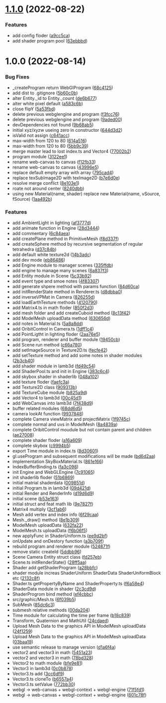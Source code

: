# [1.1.0](https://github.com/gy1016/lamb3d/compare/v1.0.0...v1.1.0) (2022-08-22)


### Features

* add config floder ([a9cc5ca](https://github.com/gy1016/lamb3d/commit/a9cc5cae7343a7acf11b494a500d108f53611a27))
* add shader program pool ([63ebbbd](https://github.com/gy1016/lamb3d/commit/63ebbbd573f13a7a547a17cea1e7a31ff9144662))

# 1.0.0 (2022-08-14)


### Bug Fixes

* _createProgram return WebGlProgram ([68c4125](https://github.com/gy1016/lamb3d/commit/68c4125f8e713a4bc8ad2c8e71ca86f64caa0437))
* add dist to .gitignore ([5b60c0b](https://github.com/gy1016/lamb3d/commit/5b60c0b844b19749edb11c5dd2112dc344c4d23a))
* alter Entity._id to Entity._count ([de6b677](https://github.com/gy1016/lamb3d/commit/de6b677801f1d289b6ec42501200d28288225899))
* alter white pixel default ([a583c6b](https://github.com/gy1016/lamb3d/commit/a583c6baed7a37a6509ca6a485ce5aadc51525ca))
* close flipY ([5a53fbd](https://github.com/gy1016/lamb3d/commit/5a53fbd4f4ee7e0b90510e7ae1443071d720e3f1))
* delete previous webglengine and program ([f3fcc76](https://github.com/gy1016/lamb3d/commit/f3fcc7630488e03ae9521a7b2274dacc3384e055))
* delete previous webglengine and program ([9aded00](https://github.com/gy1016/lamb3d/commit/9aded00b0a481f09c28637830bbaa2f595705eac))
* devDependencies not found ([9b68ab5](https://github.com/gy1016/lamb3d/commit/9b68ab5157a1d8ef6658518a0930ab41c4828aa0))
* initial xyz/xyzw useing zero in constructor ([644d3d2](https://github.com/gy1016/lamb3d/commit/644d3d2b435ebc9d94df446f361af3e1d55f1fce))
* isValid not assign ([c641acc](https://github.com/gy1016/lamb3d/commit/c641accf491008064c4094a27e433f3e74335cae))
* max-width from 120 to 80 ([614a516](https://github.com/gy1016/lamb3d/commit/614a51692bb5adf61471d88dfb07317f9b67142a))
* max-width from 120 to 80 ([5bb9c39](https://github.com/gy1016/lamb3d/commit/5bb9c3984b4a270f9c55cecbbc935615b51f800c))
* merge master lead to lost index.ts and Vector4 ([77002b2](https://github.com/gy1016/lamb3d/commit/77002b2db9c8ac0b217b92e51c6b646779b533d4))
* program module ([3122ee1](https://github.com/gy1016/lamb3d/commit/3122ee1606f5b1d6904c789dd176909cbdeedd73))
* rename web-canvas to canvas ([f12fb33](https://github.com/gy1016/lamb3d/commit/f12fb330979967cb184a419db26ad058c957ab43))
* rename web-canvas to canvas ([43996e5](https://github.com/gy1016/lamb3d/commit/43996e5233aaa6dbffb0a9ee4f38878386f95a67))
* replace default empty array with array ([795cad4](https://github.com/gy1016/lamb3d/commit/795cad4f3d98e5af27922de58f0843e83e4851c2))
* replace texSubImage2D with texImage2D ([b7e6d0e](https://github.com/gy1016/lamb3d/commit/b7e6d0ec5ec926185316d4f4f78538f0fbd0cb9b))
* resolve merge conflict ([8e103e1](https://github.com/gy1016/lamb3d/commit/8e103e1de8116a744f1ae289ac6cd3b6bc8dfa32))
* roate not around center ([8240dbb](https://github.com/gy1016/lamb3d/commit/8240dbb348ca8361ad5d18bfcc5a27a0324fdc7d))
* using new Material(name, shader) replace new Material(name, vSource, fSource) ([1aa492b](https://github.com/gy1016/lamb3d/commit/1aa492b0249dd0e766e08bdc1e4ec6f4d911f9a1))


### Features

* add AmbientLight in lighting ([af3777d](https://github.com/gy1016/lamb3d/commit/af3777d7ffa366160317c7854f96ec17c93834cc))
* add animate function in Engine ([28d3444](https://github.com/gy1016/lamb3d/commit/28d3444c1d03a18b154b0ec0d3a258d3a468866a))
* add commentary ([6c84aea](https://github.com/gy1016/lamb3d/commit/6c84aea4c76f4c695a16dc2e1de6ee869eeda82c))
* add createPlane method in PrimitiveMesh ([f8d337f](https://github.com/gy1016/lamb3d/commit/f8d337f799f290f42c2266b6906f3bbd813fb61e))
* add createSphere method by recursive segmentation of regular tetrahedra ([d37c84b](https://github.com/gy1016/lamb3d/commit/d37c84b111b1e1d6d722706bdbca09d3661e20b7))
* add default white texture2d ([14b3adc](https://github.com/gy1016/lamb3d/commit/14b3adc10e6d64065b67af479698b441f2b46af6))
* add dev mode ([eb86486](https://github.com/gy1016/lamb3d/commit/eb864861d46c876999066b16f8e3d492cdadcf7d))
* add Engine module to manager scenes ([335ffdb](https://github.com/gy1016/lamb3d/commit/335ffdb13c841384a8eb444fb3c18632b4f8239d))
* add engine to manage many scenes ([6a837f3](https://github.com/gy1016/lamb3d/commit/6a837f3621871807cbbcf2332bffacad4f491f96))
* add Entity module in Scene ([5c33b92](https://github.com/gy1016/lamb3d/commit/5c33b92fc4e0c05bc0dbd7c4e94204e04a126850))
* add event type and smoe notes ([4f83307](https://github.com/gy1016/lamb3d/commit/4f83307fc54f85d7ed8f8d1d93779f44a50ce499))
* add generate shpere method with params function ([84d60ca](https://github.com/gy1016/lamb3d/commit/84d60cafca1869a425df2df72e413f96a2e4834e))
* add initRenderState method in Renderer.ts ([d8dbba0](https://github.com/gy1016/lamb3d/commit/d8dbba0eb65cb96209f15718e888c79fdd6dcc44))
* add inverseVPMat in Camera ([826255d](https://github.com/gy1016/lamb3d/commit/826255de00ad7e3db81f2230d721d9d123754a4e))
* add loadEarthTexture methods ([4120790](https://github.com/gy1016/lamb3d/commit/4120790780dfacd5e3d0755d10b3364990b67b29))
* add Matrix4.ts in math floder ([850f2d3](https://github.com/gy1016/lamb3d/commit/850f2d396740bb1d35db49f77d1401364f6cbde5))
* add mesh folder and add createCuboid method ([8c13f42](https://github.com/gy1016/lamb3d/commit/8c13f42066d8e9a9eb42cae3065cd16fcce1f3a6))
* add ModelMesh uploadData method ([630656d](https://github.com/gy1016/lamb3d/commit/630656d4aed3803a008bd0fc5ce481a4b1a6e783))
* add notes in Material.ts ([5a8a8dd](https://github.com/gy1016/lamb3d/commit/5a8a8ddc29382909220aadfc580a212715f36918))
* add OribitControl in Camera.ts ([1dff1c4](https://github.com/gy1016/lamb3d/commit/1dff1c4f449ee8970ac2fa51504d26656105cae6))
* add PointLigtht in lighting floder ([2aa76e5](https://github.com/gy1016/lamb3d/commit/2aa76e5b9bb97ccbdda720beee98550abe4bbfaf))
* add program, renderer and buffer module ([19450cb](https://github.com/gy1016/lamb3d/commit/19450cbd53f32610e78723145149709cc140bd5b))
* add Scene run method ([c66a780](https://github.com/gy1016/lamb3d/commit/c66a780f7d2d8c978d18ecb6dfef638aa9952260))
* add setImageSource in Texture2D.ts ([fecfe42](https://github.com/gy1016/lamb3d/commit/fecfe425df15c2bfe2fd9325c24b22811d59d7b8))
* add setTexture method and add some notes in shader modules ([2b3cb40](https://github.com/gy1016/lamb3d/commit/2b3cb4091114721786e2d9793bec60b2ff68a2e1))
* add shader module in lamb3d ([fd49c54](https://github.com/gy1016/lamb3d/commit/fd49c5420b78818022ce03c4c837ca11f776d984))
* add ShaderPool.ts and init in Engine ([383c6c4](https://github.com/gy1016/lamb3d/commit/383c6c470fc22c8710353e08d4afccf1a3902eda))
* add skybox shader in shaderlib ([048a102](https://github.com/gy1016/lamb3d/commit/048a102314e4e375fa5264c8ff045cf940d0ba12))
* add texture floder ([faefc3a](https://github.com/gy1016/lamb3d/commit/faefc3ac819d36fe8fe691e29d4722b5789cc9cb))
* add Texture2D class ([909313b](https://github.com/gy1016/lamb3d/commit/909313b30ff63b77770c35595759bdd7cc577d10))
* add TextureCube module ([b825a9d](https://github.com/gy1016/lamb3d/commit/b825a9df8148a22f597fd2c705b5501603429611))
* add Vector4 to lamb3d ([00c45d1](https://github.com/gy1016/lamb3d/commit/00c45d1fcfb589cd34a2a7eb9102a07f5600cb51))
* add WebCanvas into lamb3d ([7f438d9](https://github.com/gy1016/lamb3d/commit/7f438d9d8a5e97f72c92dc26ac100c732f1ddc61))
* buffer related modules ([68dd6d5](https://github.com/gy1016/lamb3d/commit/68dd6d505cc883d1dbafc5eb4ca0dd7b7d305887))
* camera lookAt function ([9937848](https://github.com/gy1016/lamb3d/commit/99378480ed0ee8821fb43561ded3b0b3f8cef8b4))
* complete Camera viewMatrix and projectMatrix ([1f9745c](https://github.com/gy1016/lamb3d/commit/1f9745c293df788787c10cdebe2a804fb5a2bc14))
* complete normal and uvs in ModelMesh ([8a4839a](https://github.com/gy1016/lamb3d/commit/8a4839a6db8d35d507b64df8129e4cb8f86e4a8b))
* complete OribitControl moudule but not contain parent and children ([ae27008](https://github.com/gy1016/lamb3d/commit/ae270089487c6e5a2297cfca070285559142dad3))
* complete shader floder ([a16a609](https://github.com/gy1016/lamb3d/commit/a16a609ea135d8133ac0d6dee8dfd95b9f8b20aa))
* complete skybox ([c9994b5](https://github.com/gy1016/lamb3d/commit/c9994b56350121ea7c9933df8b481ef4d3552717))
* export Time module in index.ts ([8d30601](https://github.com/gy1016/lamb3d/commit/8d30601a2d68d78e1de1fb6c459a34701489deff))
* gl.useProgram and subsequent modifications will be made ([bd6d2aa](https://github.com/gy1016/lamb3d/commit/bd6d2aa5f14e94c0cd9917e3e9aebb20b73cdd44))
* implementation SkyBoxMaterial.ts ([861e166](https://github.com/gy1016/lamb3d/commit/861e1660f176786e750f2d6c6e336153db2123e5))
* IndexBufferBinding.ts ([fa3c098](https://github.com/gy1016/lamb3d/commit/fa3c098a70ca93ef17ed9fdb7032e9a826c24f42))
* init Engine and WebGLEngine ([7c91065](https://github.com/gy1016/lamb3d/commit/7c9106540a9bf50a7657dddcf47a9200472cc833))
* init shaderlib floder ([51b6869](https://github.com/gy1016/lamb3d/commit/51b6869d31c755ce04a1c0031ecf52faf81f76df))
* initial matrial shaderdata ([009851d](https://github.com/gy1016/lamb3d/commit/009851d19521e2bd65579c95511f70c7ec5b6344))
* initial Program.ts in lamb3d ([09d421d](https://github.com/gy1016/lamb3d/commit/09d421d1e79683de632c3995cf48f757e18f2271))
* initial Render and RenderInfo ([d19d6d9](https://github.com/gy1016/lamb3d/commit/d19d6d9363ce4c826685db93b42ef110a8f9a232))
* initial scene ([b53e163](https://github.com/gy1016/lamb3d/commit/b53e16360405a59ae75dd534de56529be17dd74b))
* initial struct and feat math lib ([9e7827f](https://github.com/gy1016/lamb3d/commit/9e7827ff9efd945b156de6add6140d0d5fcbcb35))
* Matrix4 multiply ([3cf1ab6](https://github.com/gy1016/lamb3d/commit/3cf1ab6868f288ea4ac1f11ab56bccdea19a46b1))
* Mesh add vertex and index info ([6f29caa](https://github.com/gy1016/lamb3d/commit/6f29caacb06206efef2724a7c6ab9b9d68672908))
* Mesh._draw() method ([8e1b309](https://github.com/gy1016/lamb3d/commit/8e1b309f2f31e4988c921845e41aa0cfc29fa4d0))
* ModelMesh uploadData ([632fa22](https://github.com/gy1016/lamb3d/commit/632fa22f7ee499f645ef9e6f518a9635436e9464))
* ModelMesh.ts uploadData ([f6b06f5](https://github.com/gy1016/lamb3d/commit/f6b06f5aadb47c7f3bc84039c9a8e6605e9e4107))
* new applyFunc in ShaderUniform.ts ([ee9d2bf](https://github.com/gy1016/lamb3d/commit/ee9d2bf123a69c42c74f3e21408f3db999783904))
* onUpdate and onDestory function ([a3b709f](https://github.com/gy1016/lamb3d/commit/a3b709f7d3c147b6297dac278112e018700eb4fa))
* rebuild program and renderer module ([524871f](https://github.com/gy1016/lamb3d/commit/524871f25d47f1fb1b5ecb567c3f0243e3bbfe7a))
* remove static createId ([5ddbb96](https://github.com/gy1016/lamb3d/commit/5ddbb96156ee4c7c61c60c9bdef2c3c2f18ee3a4))
* Scene Camera Entity struct class ([fd257eb](https://github.com/gy1016/lamb3d/commit/fd257ebf1f2161da3f22902372217e8d4afe7151))
* Scene.ts initRenderState() ([28ff5aa](https://github.com/gy1016/lamb3d/commit/28ff5aa18737ca659c17d9aa2a7b8a58a70bec2b))
* Shader add getShaderProgram ([a28bbfc](https://github.com/gy1016/lamb3d/commit/a28bbfc1675e2493008991b960983f116d42be59))
* shader module increas ShaderUniform ShaderData ShaderUniformBlock etc ([2132c8f](https://github.com/gy1016/lamb3d/commit/2132c8f32b6e4fc634c0f9ad0d284dba4df623b6))
* Shader.ts getPropertyByName and ShaderProperty.ts ([f6a58e4](https://github.com/gy1016/lamb3d/commit/f6a58e48f21f2cb4e53acba2ec50adf99c376653))
* ShaderData module in shader ([2c3cd9d](https://github.com/gy1016/lamb3d/commit/2c3cd9da98866228e57a3b40369ce25533452e03))
* ShaderProgrom bind method ([ef4cbbc](https://github.com/gy1016/lamb3d/commit/ef4cbbc18a1e7c9f58f894f50f492303fd11f74b))
* src/graphic/Mesh.ts ([6f039b5](https://github.com/gy1016/lamb3d/commit/6f039b58108b02fe3830ef9b1f1c426713b8ae5e))
* SubMesh ([85dc6c3](https://github.com/gy1016/lamb3d/commit/85dc6c3b21e992124e0c9f3fdf285304c5802d2d))
* submesh relative methods ([00da204](https://github.com/gy1016/lamb3d/commit/00da2045029263c3bd7eb67f49e008dc5525c519))
* Time module for calculating the time per frame ([b18c839](https://github.com/gy1016/lamb3d/commit/b18c839a772cef7ed829b4547a998ae6b2ab72fe))
* Transform, Quaternion and MathUtil ([24cdaed](https://github.com/gy1016/lamb3d/commit/24cdaed35a9cda0b8aa1fe00dd43f3e7bf9d1ed7))
* Upload Mesh Data to the graphics API in ModelMesh uploadData ([24f1259](https://github.com/gy1016/lamb3d/commit/24f12599389351ebe19265f9c20840517c01036f))
* Upload Mesh Data to the graphics API in ModelMesh uploadData ([03baa19](https://github.com/gy1016/lamb3d/commit/03baa19cea5877b7ad155ad90241b1cf67edb913))
* use semantic release to manage version ([d1a6f4a](https://github.com/gy1016/lamb3d/commit/d1a6f4ab8f6b29d34fbcb0c0b684949663d55512))
* vector2 and vector3 in math ([5451a23](https://github.com/gy1016/lamb3d/commit/5451a235799f8e0270889d6cc0c4bbf0a2791771))
* vector2 and vector3 in math ([78bd328](https://github.com/gy1016/lamb3d/commit/78bd328831b1823ed6b86ca083726843f0a9f79f))
* Vector2 to math module ([bfe9e81](https://github.com/gy1016/lamb3d/commit/bfe9e8118139cfef26e37d14a92a903dda57a190))
* Vector3 in lamb3d ([0c0b878](https://github.com/gy1016/lamb3d/commit/0c0b878b300b24fd630f0027b9b8b29759f5aaa9))
* Vector3.ts add ([3cc6df9](https://github.com/gy1016/lamb3d/commit/3cc6df9747c929b86d0f36d9be7b6088fc5665d4))
* Vector3.ts cloneTo ([b6557a4](https://github.com/gy1016/lamb3d/commit/b6557a4dbcdb353dd3bedae29aa3bdfd9c54f7b0))
* Vector3.ts setValue ([772bb30](https://github.com/gy1016/lamb3d/commit/772bb307ff232df32d524d9253674258bcbb63b0))
* webgl -> web-canvas + webgl-context + webgl-engine ([71f5fd1](https://github.com/gy1016/lamb3d/commit/71f5fd1c60d1330900f29c37a7071f12434f1a52))
* webgl -> web-canvas + webgl-context + webgl-engine ([601c78f](https://github.com/gy1016/lamb3d/commit/601c78f71485439bb79e463ef46eb438fd462708))
